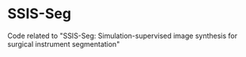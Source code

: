 # SSIS-Seg
Code related to "SSIS-Seg: Simulation-supervised image synthesis for surgical instrument segmentation"
